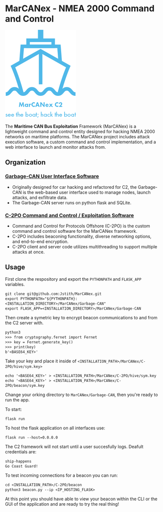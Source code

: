 # MarCANex - NMEA 2000 Command and Control

![](.resources/../.resources/marcanex_logo.png)

The **Maritime CAN Bus Exploitation** Framework (MarCANex) is a lightweight command and control entity designed for hacking NMEA 2000 networks on maritime platforms. The MarCANex project includes attack execution software, a custom command and control implementation, and a web interface to launch and monitor attacks from.

## Organization

### [Garbage-CAN User Interface Software](Garbage-CAN/ReadMe.md)

- Originally designed for car hacking and refactored for C2, the Garbage-CAN is the web-based user interface used to manage nodes, launch attacks, and exfiltrate data.
- The Garbage-CAN server runs on python flask and SQLite.

### [C-2PO Command and Control / Exploitation Software](C-2PO/readme.md)

- Command and Control for Protocols Offshore (C-2PO) is the custom command and control software for the MarCANex framework.
- C-2PO includes beaconing functionality, diverse networking options, and end-to-end encryption.
- C-2PO client and server code utilizes multithreading to support multiple attacks at once.

## Usage

First clone the respository and export the `PYTHONPATH` and `FLASK_APP` variables.

```
git clone git@github.com:Jstith/MarCANex.git
export PYTHONPATH="${PYTHONPATH}:<INSTALLATION_DIRECTORY>/MarCANex/Garbage-CAN"
export FLASK_APP=<INSTALLATION_DIRECTORY>/MarCANex/Garbage-CAN
```

Then create a symetric key to encrypt beacon communications to and from the C2 server with.

```
python3
>>> from cryptography.fernet import Fernet
>>> key = Fernet.generate_key()
>>> print(key)
b'<BASE64_KEY>'
```

Take your key and place it inside of `<INSTALLATION_PATH>/MarCANex/C-2PO/hive/sym.key>`

```
echo '<BASE64_KEY>' > <INSTALLATION_PATH>/MarCANex/C-2PO/hive/sym.key
echo '<BASE64_KEY>' > <INSTALLATION_PATH>/MarCANex/C-2PO/beacon/sym.key
```

Change your orking directory to `MarCANex/Garbage-CAN`, then you're ready to run the app.

To start:

```
flask run
```

To host the flask application on all interfaces use:

```
flask run --host=0.0.0.0
```

The C2 framework will not start until a user succesfully logs.  Deafult credentials are:

```
ship-happens
Go Coast Guard!
```

To test incoming connections for a beacon you can run:

```
cd <INSTALLATION_PATH>/C-2PO/beacon
python3 beacon.py --ip <IP_HOSTING_FLASK>
```
At this point you should have able to view your beacon within the CLI or the GUI of the application and are ready to try the real thing!
